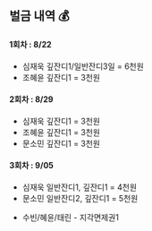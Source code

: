 ## 벌금 내역 💰

#### 1회차 : 8/22
- 심재욱 깊잔디1/일반잔디3일 = 6천원
- 조혜윤 깊잔디1 = 3천원

#### 2회차 : 8/29
- 심재욱 깊잔디1 = 3천원
- 조혜윤 깊잔디1 = 3천원
- 문소민 깊잔디1 = 3천원

#### 3회차 : 9/05
- 심재욱 일반잔디1, 깊잔디1 = 4천원
- 문소민 일반잔디2, 깊잔디1 = 5천원

* 수빈/혜윤/태린 - 지각면제권1

